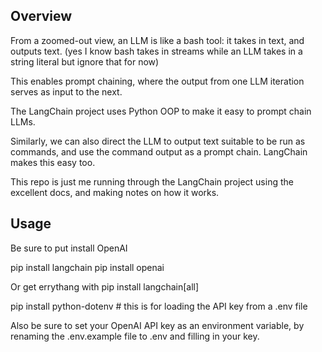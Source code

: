 ## Overview

From a zoomed-out view, an LLM is like a bash tool: it takes in text, and outputs text. (yes I know bash takes in streams while an LLM takes in a string literal but ignore that for now)

This enables prompt chaining, where the output from one LLM iteration serves as input to the next.

The LangChain project uses Python OOP to make it easy to prompt chain LLMs.

Similarly, we can also direct the LLM to output text suitable to be run as commands, and use the command output as a prompt chain. LangChain makes this easy too.

This repo is just me running through the LangChain project using the excellent docs, and making notes on how it works.

## Usage

Be sure to put install OpenAI

pip install langchain
pip install openai

Or get errythang with pip install langchain[all]

pip install python-dotenv # this is for loading the API key from a .env file

Also be sure to set your OpenAI API key as an environment variable, by renaming the .env.example file to .env and filling in your key.
